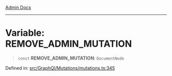 [Admin Docs](/)

***

# Variable: REMOVE\_ADMIN\_MUTATION

> `const` **REMOVE\_ADMIN\_MUTATION**: `DocumentNode`

Defined in: [src/GraphQl/Mutations/mutations.ts:345](https://github.com/PalisadoesFoundation/talawa-admin/blob/main/src/GraphQl/Mutations/mutations.ts#L345)

